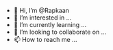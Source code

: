 - 👋 Hi, I’m @Rapkaan
- 👀 I’m interested in ...
- 🌱 I’m currently learning ...
- 💞️ I’m looking to collaborate on ...
- 📫 How to reach me ...

<!---
Rapkaan/Rapkaan is a ✨ special ✨ repository because its `README.md` (this file) appears on your GitHub profile.
You can click the Preview link to take a look at your changes.
--->
